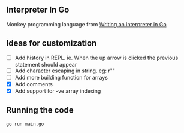 ## Interpreter In Go 

Monkey programming language from [Writing an interpreter in Go](https://interpreterbook.com)


## Ideas for customization
 - [ ] Add history in REPL. ie. When the up arrow is clicked the previous statement should appear
 - [ ] Add character escaping in string. eg: r""
 - [ ] Add more building function for arrays
 - [x] Add comments
 - [x] Add support for -ve array indexing

## Running the code
`go run main.go`
